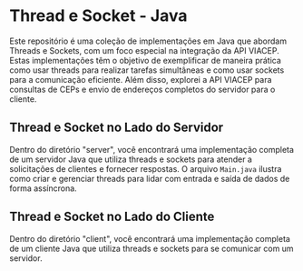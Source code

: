 # Thread e Socket - Java

Este repositório é uma coleção de implementações em Java que abordam Threads e Sockets, com um foco especial na integração da API VIACEP. Estas implementações têm o objetivo de exemplificar de maneira prática como usar threads para realizar tarefas simultâneas e como usar sockets para a comunicação eficiente. Além disso, explorei a API VIACEP para consultas de CEPs e envio de endereços completos do servidor para o cliente.

## Thread e Socket no Lado do Servidor

Dentro do diretório "server", você encontrará uma implementação completa de um servidor Java que utiliza threads e sockets para atender a solicitações de clientes e fornecer respostas. O arquivo `Main.java` ilustra como criar e gerenciar threads para lidar com entrada e saída de dados de forma assíncrona.

## Thread e Socket no Lado do Cliente

Dentro do diretório "client", você encontrará uma implementação completa de um cliente Java que utiliza threads e sockets para se comunicar com um servidor.
